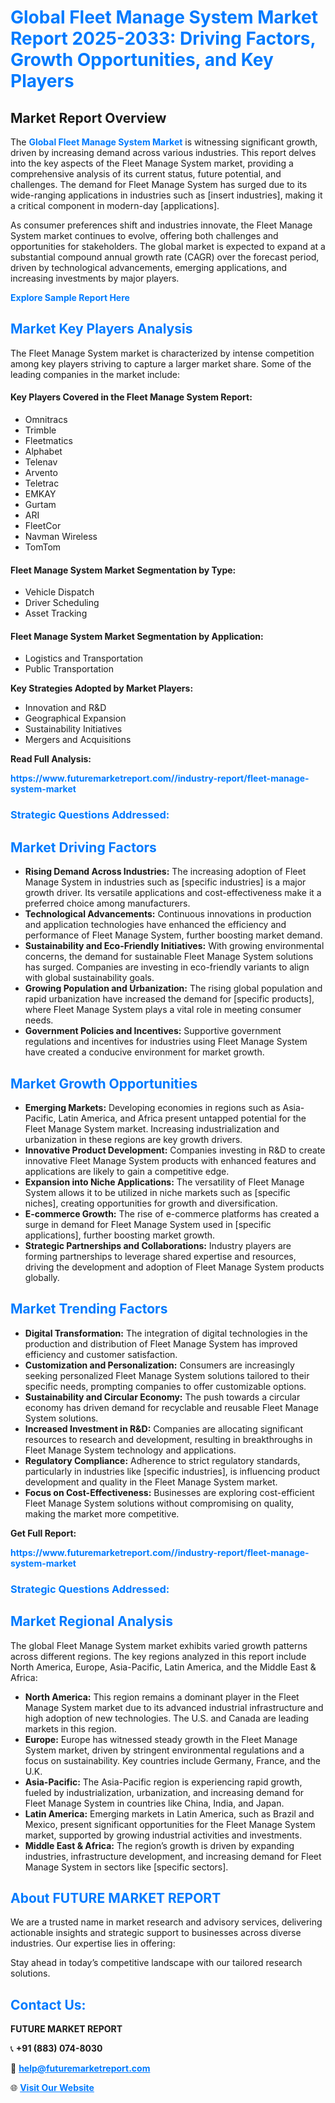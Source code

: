 <h1 style="color: #007BFF;">Global Fleet Manage System Market Report 2025-2033: Driving Factors, Growth Opportunities, and Key Players</h1>

<section id="overview">
<h2>Market Report Overview</h2>
<p>The <a href="https://www.futuremarketreport.com//industry-report/fleet-manage-system-market" style="color: #007BFF; text-decoration: none;"><strong>Global Fleet Manage System Market</strong></a> is witnessing significant growth, driven by increasing demand across various industries. This report delves into the key aspects of the Fleet Manage System market, providing a comprehensive analysis of its current status, future potential, and challenges. The demand for Fleet Manage System has surged due to its wide-ranging applications in industries such as [insert industries], making it a critical component in modern-day [applications].</p>
<p>As consumer preferences shift and industries innovate, the Fleet Manage System market continues to evolve, offering both challenges and opportunities for stakeholders. The global market is expected to expand at a substantial compound annual growth rate (CAGR) over the forecast period, driven by technological advancements, emerging applications, and increasing investments by major players.</p>
</section>

<section id="overview">
<p><a href="https://www.futuremarketreport.com//request-sample/reportId=53054" style="color: #007BFF; text-decoration: none;"><strong>Explore Sample Report Here</strong></a></p>
</section>

<section id="key-players">
<h2 style="color: #007BFF;">Market Key Players Analysis</h2>
<p>The Fleet Manage System market is characterized by intense competition among key players striving to capture a larger market share. Some of the leading companies in the market include:</p>
<h4>Key Players Covered in the Fleet Manage System Report:</h4>
<ul><li>Omnitracs</li><li>Trimble</li><li>Fleetmatics</li><li>Alphabet</li><li>Telenav</li><li>Arvento</li><li>Teletrac</li><li>EMKAY</li><li>Gurtam</li><li>ARI</li><li>FleetCor</li><li>Navman Wireless</li><li>TomTom</li></ul>
<h4>Fleet Manage System Market Segmentation by Type:</h4>
<ul><li>Vehicle Dispatch</li><li>Driver Scheduling</li><li>Asset Tracking</li></ul>

<h4>Fleet Manage System Market Segmentation by Application:</h4>
<ul><li>Logistics and Transportation</li><li>Public Transportation</li></ul>
<p><strong>Key Strategies Adopted by Market Players:</strong></p>
<ul>
<li>Innovation and R&D</li>
<li>Geographical Expansion</li>
<li>Sustainability Initiatives</li>
<li>Mergers and Acquisitions</li>
</ul>
</section>

<section>
<p><strong>Read Full Analysis: </strong></p><a href="https://www.futuremarketreport.com//industry-report/fleet-manage-system-market" style="color: #007BFF; text-decoration: none;"><strong>https://www.futuremarketreport.com//industry-report/fleet-manage-system-market</strong></a>
<h3 style="color: #007BFF;">Strategic Questions Addressed:</h3>
</section>

<section id="driving-factors">
<h2 style="color: #007BFF;">Market Driving Factors</h2>
<ul>
<li><strong>Rising Demand Across Industries:</strong> The increasing adoption of Fleet Manage System in industries such as [specific industries] is a major growth driver. Its versatile applications and cost-effectiveness make it a preferred choice among manufacturers.</li>
<li><strong>Technological Advancements:</strong> Continuous innovations in production and application technologies have enhanced the efficiency and performance of Fleet Manage System, further boosting market demand.</li>
<li><strong>Sustainability and Eco-Friendly Initiatives:</strong> With growing environmental concerns, the demand for sustainable Fleet Manage System solutions has surged. Companies are investing in eco-friendly variants to align with global sustainability goals.</li>
<li><strong>Growing Population and Urbanization:</strong> The rising global population and rapid urbanization have increased the demand for [specific products], where Fleet Manage System plays a vital role in meeting consumer needs.</li>
<li><strong>Government Policies and Incentives:</strong> Supportive government regulations and incentives for industries using Fleet Manage System have created a conducive environment for market growth.</li>
</ul>
</section>

<section id="growth-opportunities">
<h2 style="color: #007BFF;">Market Growth Opportunities</h2>
<ul>
<li><strong>Emerging Markets:</strong> Developing economies in regions such as Asia-Pacific, Latin America, and Africa present untapped potential for the Fleet Manage System market. Increasing industrialization and urbanization in these regions are key growth drivers.</li>
<li><strong>Innovative Product Development:</strong> Companies investing in R&D to create innovative Fleet Manage System products with enhanced features and applications are likely to gain a competitive edge.</li>
<li><strong>Expansion into Niche Applications:</strong> The versatility of Fleet Manage System allows it to be utilized in niche markets such as [specific niches], creating opportunities for growth and diversification.</li>
<li><strong>E-commerce Growth:</strong> The rise of e-commerce platforms has created a surge in demand for Fleet Manage System used in [specific applications], further boosting market growth.</li>
<li><strong>Strategic Partnerships and Collaborations:</strong> Industry players are forming partnerships to leverage shared expertise and resources, driving the development and adoption of Fleet Manage System products globally.</li>
</ul>
</section>

<section id="trending-factors">
<h2 style="color: #007BFF;">Market Trending Factors</h2>
<ul>
<li><strong>Digital Transformation:</strong> The integration of digital technologies in the production and distribution of Fleet Manage System has improved efficiency and customer satisfaction.</li>
<li><strong>Customization and Personalization:</strong> Consumers are increasingly seeking personalized Fleet Manage System solutions tailored to their specific needs, prompting companies to offer customizable options.</li>
<li><strong>Sustainability and Circular Economy:</strong> The push towards a circular economy has driven demand for recyclable and reusable Fleet Manage System solutions.</li>
<li><strong>Increased Investment in R&D:</strong> Companies are allocating significant resources to research and development, resulting in breakthroughs in Fleet Manage System technology and applications.</li>
<li><strong>Regulatory Compliance:</strong> Adherence to strict regulatory standards, particularly in industries like [specific industries], is influencing product development and quality in the Fleet Manage System market.</li>
<li><strong>Focus on Cost-Effectiveness:</strong> Businesses are exploring cost-efficient Fleet Manage System solutions without compromising on quality, making the market more competitive.</li>
</ul>
</section>

<section>
<p><strong>Get Full Report: </strong></p><a href="https://www.futuremarketreport.com//industry-report/fleet-manage-system-market" style="color: #007BFF; text-decoration: none;"><strong>https://www.futuremarketreport.com//industry-report/fleet-manage-system-market</strong></a>
<h3 style="color: #007BFF;">Strategic Questions Addressed:</h3>
</section>


<section id="regional-analysis">
<h2 style="color: #007BFF;">Market Regional Analysis</h2>
<p>The global Fleet Manage System market exhibits varied growth patterns across different regions. The key regions analyzed in this report include North America, Europe, Asia-Pacific, Latin America, and the Middle East & Africa:</p>
<ul>
<li><strong>North America:</strong> This region remains a dominant player in the Fleet Manage System market due to its advanced industrial infrastructure and high adoption of new technologies. The U.S. and Canada are leading markets in this region.</li>
<li><strong>Europe:</strong> Europe has witnessed steady growth in the Fleet Manage System market, driven by stringent environmental regulations and a focus on sustainability. Key countries include Germany, France, and the U.K.</li>
<li><strong>Asia-Pacific:</strong> The Asia-Pacific region is experiencing rapid growth, fueled by industrialization, urbanization, and increasing demand for Fleet Manage System in countries like China, India, and Japan.</li>
<li><strong>Latin America:</strong> Emerging markets in Latin America, such as Brazil and Mexico, present significant opportunities for the Fleet Manage System market, supported by growing industrial activities and investments.</li>
<li><strong>Middle East & Africa:</strong> The region’s growth is driven by expanding industries, infrastructure development, and increasing demand for Fleet Manage System in sectors like [specific sectors].</li>
</ul>
</section>

<footer>
<h2 style="color: #007BFF;">About FUTURE MARKET REPORT</h2>
<p>We are a trusted name in market research and advisory services, delivering actionable insights and strategic support to businesses across diverse industries. Our expertise lies in offering:</p>

<p>Stay ahead in today’s competitive landscape with our tailored research solutions.</p>

<h2 style="color: #007BFF;">Contact Us:</h2>
<p><strong>FUTURE MARKET REPORT</strong></p>
<p>📞 <strong>+91 (883) 074-8030</strong></p>
<p>📧 <strong><a href="mailto:help@futuremarketreport.com" style="color: #007BFF;">help@futuremarketreport.com</a></strong></p>
<p>🌐 <strong><a href="https://www.futuremarketreport.com/" style="color: #007BFF;">Visit Our Website</a></strong></p>
</footer>